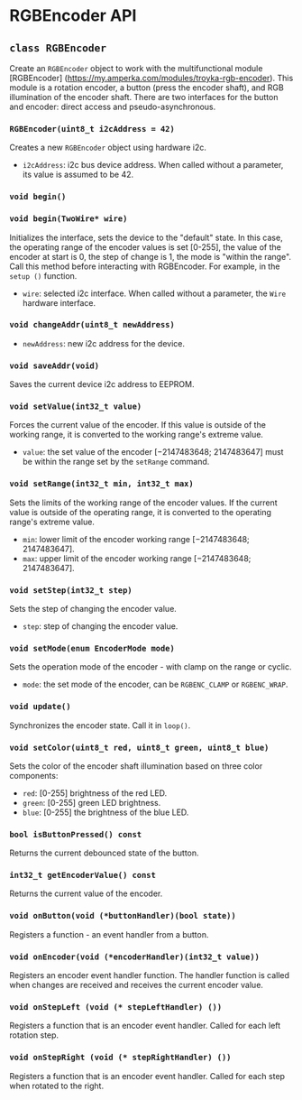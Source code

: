 # RGBEncoder API

## `class RGBEncoder`

Create an `RGBEncoder` object to work with the multifunctional module [RGBEncoder] (https://my.amperka.com/modules/troyka-rgb-encoder).
This module is a rotation encoder, a button (press the encoder shaft), and RGB illumination of the encoder shaft. There are two interfaces for the button and encoder: direct access and pseudo-asynchronous.

### `RGBEncoder(uint8_t i2cAddress = 42)`

Creates a new `RGBEncoder` object using hardware i2c.

- `i2cAddress`: i2c bus device address. When called without a parameter, its value is assumed to be 42.

### `void begin()`

### `void begin(TwoWire* wire)`

Initializes the interface, sets the device to the "default" state. In this case, the operating range of the encoder values ​​is set [0-255], the value of the encoder at start is 0, the step of change is 1, the mode is "within the range".
Call this method before interacting with RGBEncoder. For example, in the `setup ()` function.

- `wire`: selected i2c interface. When called without a parameter, the `Wire` hardware interface.

### `void changeAddr(uint8_t newAddress)`

- `newAddress`: new i2c address for the device.

### `void saveAddr(void)`

Saves the current device i2c address to EEPROM.

### `void setValue(int32_t value)`

Forces the current value of the encoder. If this value is outside of the working range, it is converted to the working range's extreme value.

- `value`: the set value of the encoder [−2147483648; 2147483647] must be within the range set by the `setRange` command.

### `void setRange(int32_t min, int32_t max)`

Sets the limits of the working range of the encoder values. If the current value is outside of the operating range, it is converted to the operating range's extreme value.

- `min`: lower limit of the encoder working range [−2147483648; 2147483647].
- `max`: upper limit of the encoder working range [−2147483648; 2147483647].

### `void setStep(int32_t step)`

Sets the step of changing the encoder value.

- `step`: step of changing the encoder value.

### `void setMode(enum EncoderMode mode)`

Sets the operation mode of the encoder - with clamp on the range or cyclic.

- `mode`: the set mode of the encoder, can be `RGBENC_CLAMP` or `RGBENC_WRAP`.

### `void update()`

Synchronizes the encoder state. Call it in `loop()`.

### `void setColor(uint8_t red, uint8_t green, uint8_t blue)`

Sets the color of the encoder shaft illumination based on three color components:

- `red`: [0-255] brightness of the red LED.
- `green`: [0-255] green LED brightness.
- `blue`: [0-255] the brightness of the blue LED.

### `bool isButtonPressed() const`

Returns the current debounced state of the button.

### `int32_t getEncoderValue() const`

Returns the current value of the encoder.

### `void onButton(void (*buttonHandler)(bool state))`

Registers a function - an event handler from a button.

### `void onEncoder(void (*encoderHandler)(int32_t value))`

Registers an encoder event handler function. The handler function is called when changes are received and receives the current encoder value.

### `void onStepLeft (void (* stepLeftHandler) ())`

Registers a function that is an encoder event handler. Called for each left rotation step.

### `void onStepRight (void (* stepRightHandler) ())`

Registers a function that is an encoder event handler. Called for each step when rotated to the right.
